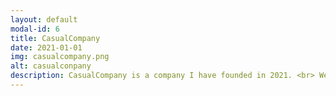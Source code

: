 ```yaml
---
layout: default
modal-id: 6
title: CasualCompany
date: 2021-01-01
img: casualcompany.png
alt: casualconpany
description: CasualCompany is a company I have founded in 2021. <br> We develop innovative and cost efficient technology. <br> Feel free to check out our latest work.
---
```


